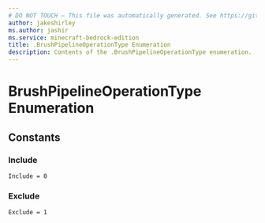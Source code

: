 ```yaml
---
# DO NOT TOUCH — This file was automatically generated. See https://github.com/mojang/minecraftapidocsgenerator to modify descriptions, examples, etc.
author: jakeshirley
ms.author: jashir
ms.service: minecraft-bedrock-edition
title: .BrushPipelineOperationType Enumeration
description: Contents of the .BrushPipelineOperationType enumeration.
---
```

# BrushPipelineOperationType Enumeration

## Constants
### **Include**
`Include = 0`
### **Exclude**
`Exclude = 1`

